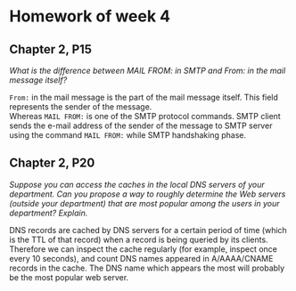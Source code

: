# Homework of week 4

## Chapter 2, P15

*What is the difference between MAIL FROM: in SMTP and From: in the mail
message itself?*

`From:` in the mail message is the part of the mail message itself. This field
represents the sender of the message.  
Whereas `MAIL FROM:` is one of the SMTP protocol commands. SMTP client sends the
e-mail address of the sender of the message to SMTP server using the command
`MAIL FROM:` while SMTP handshaking phase.

## Chapter 2, P20

*Suppose you can access the caches in the local DNS servers of your department.
Can you propose a way to roughly determine the Web servers (outside
your department) that are most popular among the users in your department?
Explain.*

DNS records are cached by DNS servers for a certain period of time (which is the
TTL of that record) when a record is being queried by its clients. Therefore we
can inspect the cache regularly (for example, inspect once every 10 seconds),
and count DNS names appeared in A/AAAA/CNAME records in the cache. The DNS name
which appears the most will probably be the most popular web server.
